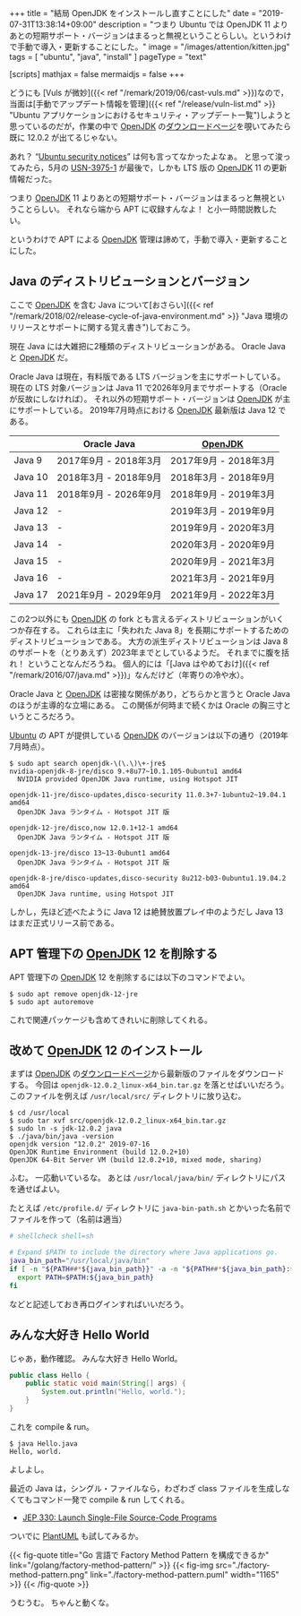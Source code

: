 +++
title = "結局 OpenJDK をインストールし直すことにした"
date =  "2019-07-31T13:38:14+09:00"
description = "つまり Ubuntu では OpenJDK 11 よりあとの短期サポート・バージョンはまるっと無視ということらしい。というわけで手動で導入・更新することにした。"
image = "/images/attention/kitten.jpg"
tags = [ "ubuntu", "java", "install" ]
pageType = "text"

[scripts]
  mathjax = false
  mermaidjs = false
+++

どうにも [Vuls が微妙]({{< ref "/remark/2019/06/cast-vuls.md" >}})なので，当面は[手動でアップデート情報を管理]({{< ref "/release/vuln-list.md" >}} "Ubuntu アプリケーションにおけるセキュリティ・アップデート一覧")しようと思っているのだが，作業の中で [OpenJDK] の[ダウンロードページ](http://jdk.java.net/12/)を覗いてみたら既に 12.0.2 が出てるじゃない。

あれ？
“[Ubuntu security notices](https://usn.ubuntu.com/)” は何も言ってなかったよなぁ。
と思って浚ってみたら，5月の [USN-3975-1](https://usn.ubuntu.com/3975-1/ "USN-3975-1: OpenJDK vulnerabilities | Ubuntu security notices") が最後で，しかも LTS 版の [OpenJDK] 11 の更新情報だった。

つまり [OpenJDK] 11 よりあとの短期サポート・バージョンはまるっと無視ということらしい。
それなら端から APT に収録すんなよ！ と小一時間説教したい。

というわけで APT による [OpenJDK] 管理は諦めて，手動で導入・更新することにした。

## Java のディストリビューションとバージョン

ここで [OpenJDK] を含む Java について[おさらい]({{< ref "/remark/2018/02/release-cycle-of-java-environment.md" >}} "Java 環境のリリースとサポートに関する覚え書き")しておこう。

現在 Java には大雑把に2種類のディストリビューションがある。
Oracle Java と [OpenJDK] だ。

Oracle Java は現在，有料版である LTS バージョンを主にサポートしている。
現在の LTS 対象バージョンは Java 11 で2026年9月までサポートする（Oracle が反故にしなければ）。
それ以外の短期サポート・バージョンは [OpenJDK] が主にサポートしている。
2019年7月時点における [OpenJDK] 最新版は Java 12 である。

|         | Oracle Java           | [OpenJDK]             |
| ------- | --------------------- | --------------------- |
| Java 9  | 2017年9月 - 2018年3月 | 2017年9月 - 2018年3月 |
| Java 10 | 2018年3月 - 2018年9月 | 2018年3月 - 2018年9月 |
| Java 11 | 2018年9月 - 2026年9月 | 2018年9月 - 2019年3月 |
| Java 12 | -                     | 2019年3月 - 2019年9月 |
| Java 13 | -                     | 2019年9月 - 2020年3月 |
| Java 14 | -                     | 2020年3月 - 2020年9月 |
| Java 15 | -                     | 2020年9月 - 2021年3月 |
| Java 16 | -                     | 2021年3月 - 2021年9月 |
| Java 17 | 2021年9月 - 2029年9月 | 2021年9月 - 2022年3月 |

この2つ以外にも [OpenJDK] の fork とも言えるディストリビューションがいくつか存在する。
これらは主に「失われた Java 8」を長期にサポートするためのディストリビューションである。
大方の派生ディストリビューションは Java 8 のサポートを（とりあえず）2023年までとしているようだ。
それまでに腹を括れ！ ということなんだろうね。
個人的には「[Java はやめておけ]({{< ref "/remark/2016/07/java.md" >}})」なんだけど（年寄りの冷や水）。

Oracle Java と [OpenJDK] は密接な関係があり，どちらかと言うと Oracle Java のほうが主導的な立場にある。
この関係が何時まで続くかは Oracle の胸三寸というところだろう。

[Ubuntu] の APT が提供している [OpenJDK] のバージョンは以下の通り（2019年7月時点）。

```text
$ sudo apt search openjdk-\(\.\)\+-jre$
nvidia-openjdk-8-jre/disco 9.+8u77~10.1.105-0ubuntu1 amd64
  NVIDIA provided OpenJDK Java runtime, using Hotspot JIT

openjdk-11-jre/disco-updates,disco-security 11.0.3+7-1ubuntu2~19.04.1 amd64
  OpenJDK Java ランタイム - Hotspot JIT 版

openjdk-12-jre/disco,now 12.0.1+12-1 amd64
  OpenJDK Java ランタイム - Hotspot JIT 版

openjdk-13-jre/disco 13~13-0ubunt1 amd64
  OpenJDK Java ランタイム - Hotspot JIT 版

openjdk-8-jre/disco-updates,disco-security 8u212-b03-0ubuntu1.19.04.2 amd64
  OpenJDK Java runtime, using Hotspot JIT
```

しかし，先ほど述べたように Java 12 は絶賛放置プレイ中のようだし Java 13 はまだ正式リリース前である。

## APT 管理下の [OpenJDK] 12 を削除する

APT 管理下の [OpenJDK] 12 を削除するには以下のコマンドでよい。

```text
$ sudo apt remove openjdk-12-jre
$ sudo apt autoremove
```

これで関連パッケージも含めてきれいに削除してくれる。

## 改めて [OpenJDK] 12 のインストール

まずは [OpenJDK] の[ダウンロードページ](http://jdk.java.net/12/)から最新版のファイルをダウンロードする。
今回は `openjdk-12.0.2_linux-x64_bin.tar.gz` を落とせばいいだろう。
このファイルを例えば `/usr/local/src/` ディレクトリに放り込む。

```text
$ cd /usr/local
$ sudo tar xvf src/openjdk-12.0.2_linux-x64_bin.tar.gz
$ sudo ln -s jdk-12.0.2 java
$ ./java/bin/java -version
openjdk version "12.0.2" 2019-07-16
OpenJDK Runtime Environment (build 12.0.2+10)
OpenJDK 64-Bit Server VM (build 12.0.2+10, mixed mode, sharing)
```

ふむ。
一応動いているな。
あとは `/usr/local/java/bin/` ディレクトリにパスを通せばよい。

たとえば `/etc/profile.d/` ディレクトリに `java-bin-path.sh` とかいった名前でファイルを作って（名前は適当）

```bash
# shellcheck shell=sh

# Expand $PATH to include the directory where Java applications go.
java_bin_path="/usr/local/java/bin"
if [ -n "${PATH##*${java_bin_path}}" -a -n "${PATH##*${java_bin_path}:*}" ]; then
  export PATH=$PATH:${java_bin_path}
fi
```

などと記述しておき再ログインすればいいだろう。

## みんな大好き Hello World

じゃあ，動作確認。
みんな大好き Hello World。

```java
public class Hello {
	public static void main(String[] args) {
		System.out.println("Hello, world.");
	}
}
```

これを compile & run。

```text
$ java Hello.java
Hello, world.
```

よしよし。

最近の Java は，シングル・ファイルなら，わざわざ class ファイルを生成しなくてもコマンド一発で compile & run してくれる。

- [JEP 330: Launch Single-File Source-Code Programs](http://openjdk.java.net/jeps/330)

ついでに [PlantUML] も試してみるか。

{{< fig-quote title="Go 言語で Factory Method Pattern を構成できるか" link="/golang/factory-method-pattern/" >}}
{{< fig-img src="./factory-method-pattern.png" link="./factory-method-pattern.puml" width="1165" >}}
{{< /fig-quote >}}

うむうむ。
ちゃんと動くな。

[Ubuntu]: https://www.ubuntu.com/ "The leading operating system for PCs, IoT devices, servers and the cloud | Ubuntu"
[OpenJDK]: http://openjdk.java.net/
[PlantUML]: http://plantuml.com/ "Open-source tool that uses simple textual descriptions to draw UML diagrams."
